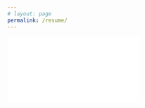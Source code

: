 ```yaml
---
# layout: page
permalink: /resume/
---
```


<embed src="127.0.0.1:4000/public/resume.pdf" type="application/pdf" />
<!-- <object data="{{ post.publc/resume.pdf }}" width="1000" height="1000" type='application/pdf'/> -->